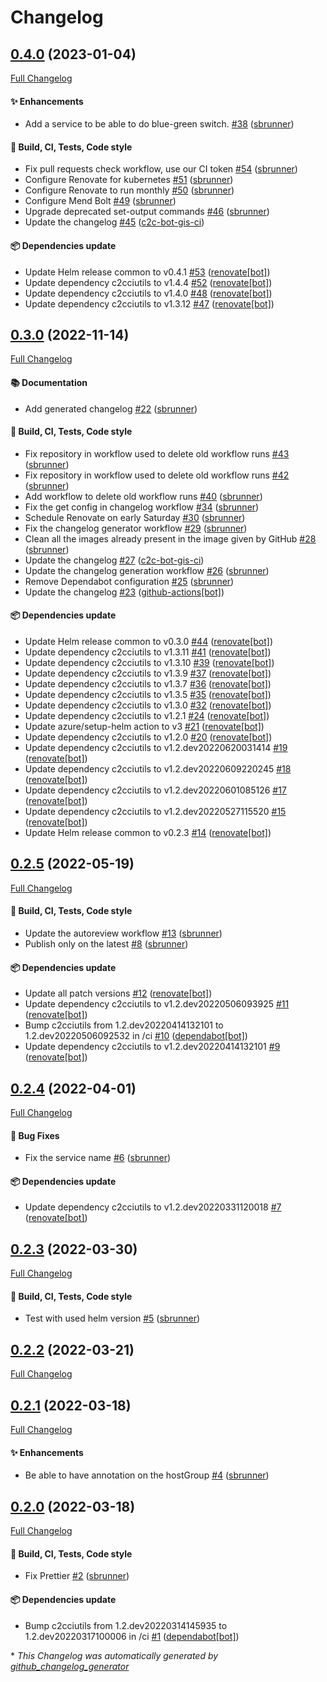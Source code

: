 # Changelog

## [0.4.0](https://github.com/camptocamp/helm-ingress/tree/0.4.0) (2023-01-04)

[Full Changelog](https://github.com/camptocamp/helm-ingress/compare/0.3.0...0.4.0)

#### :sparkles: Enhancements

- Add a service to be able to do blue-green switch. [\#38](https://github.com/camptocamp/helm-ingress/pull/38) ([sbrunner](https://github.com/sbrunner))

#### :wrench: Build, CI, Tests, Code style

- Fix pull requests check workflow, use our CI token [\#54](https://github.com/camptocamp/helm-ingress/pull/54) ([sbrunner](https://github.com/sbrunner))
- Configure Renovate for kubernetes [\#51](https://github.com/camptocamp/helm-ingress/pull/51) ([sbrunner](https://github.com/sbrunner))
- Configure Renovate to run monthly [\#50](https://github.com/camptocamp/helm-ingress/pull/50) ([sbrunner](https://github.com/sbrunner))
- Configure Mend Bolt [\#49](https://github.com/camptocamp/helm-ingress/pull/49) ([sbrunner](https://github.com/sbrunner))
- Upgrade deprecated set-output commands [\#46](https://github.com/camptocamp/helm-ingress/pull/46) ([sbrunner](https://github.com/sbrunner))
- Update the changelog [\#45](https://github.com/camptocamp/helm-ingress/pull/45) ([c2c-bot-gis-ci](https://github.com/c2c-bot-gis-ci))

#### :package: Dependencies update

- Update Helm release common to v0.4.1 [\#53](https://github.com/camptocamp/helm-ingress/pull/53) ([renovate[bot]](https://github.com/apps/renovate))
- Update dependency c2cciutils to v1.4.4 [\#52](https://github.com/camptocamp/helm-ingress/pull/52) ([renovate[bot]](https://github.com/apps/renovate))
- Update dependency c2cciutils to v1.4.0 [\#48](https://github.com/camptocamp/helm-ingress/pull/48) ([renovate[bot]](https://github.com/apps/renovate))
- Update dependency c2cciutils to v1.3.12 [\#47](https://github.com/camptocamp/helm-ingress/pull/47) ([renovate[bot]](https://github.com/apps/renovate))

## [0.3.0](https://github.com/camptocamp/helm-ingress/tree/0.3.0) (2022-11-14)

[Full Changelog](https://github.com/camptocamp/helm-ingress/compare/0.2.5...0.3.0)

#### :books: Documentation

- Add generated changelog [\#22](https://github.com/camptocamp/helm-ingress/pull/22) ([sbrunner](https://github.com/sbrunner))

#### :wrench: Build, CI, Tests, Code style

- Fix repository in workflow used to delete old workflow runs [\#43](https://github.com/camptocamp/helm-ingress/pull/43) ([sbrunner](https://github.com/sbrunner))
- Fix repository in workflow used to delete old workflow runs [\#42](https://github.com/camptocamp/helm-ingress/pull/42) ([sbrunner](https://github.com/sbrunner))
- Add workflow to delete old workflow runs [\#40](https://github.com/camptocamp/helm-ingress/pull/40) ([sbrunner](https://github.com/sbrunner))
- Fix the get config in changelog workflow [\#34](https://github.com/camptocamp/helm-ingress/pull/34) ([sbrunner](https://github.com/sbrunner))
- Schedule Renovate on early Saturday [\#30](https://github.com/camptocamp/helm-ingress/pull/30) ([sbrunner](https://github.com/sbrunner))
- Fix the changelog generator workflow [\#29](https://github.com/camptocamp/helm-ingress/pull/29) ([sbrunner](https://github.com/sbrunner))
- Clean all the images already present in the image given by GitHub [\#28](https://github.com/camptocamp/helm-ingress/pull/28) ([sbrunner](https://github.com/sbrunner))
- Update the changelog [\#27](https://github.com/camptocamp/helm-ingress/pull/27) ([c2c-bot-gis-ci](https://github.com/c2c-bot-gis-ci))
- Update the changelog generation workflow [\#26](https://github.com/camptocamp/helm-ingress/pull/26) ([sbrunner](https://github.com/sbrunner))
- Remove Dependabot configuration [\#25](https://github.com/camptocamp/helm-ingress/pull/25) ([sbrunner](https://github.com/sbrunner))
- Update the changelog [\#23](https://github.com/camptocamp/helm-ingress/pull/23) ([github-actions[bot]](https://github.com/apps/github-actions))

#### :package: Dependencies update

- Update Helm release common to v0.3.0 [\#44](https://github.com/camptocamp/helm-ingress/pull/44) ([renovate[bot]](https://github.com/apps/renovate))
- Update dependency c2cciutils to v1.3.11 [\#41](https://github.com/camptocamp/helm-ingress/pull/41) ([renovate[bot]](https://github.com/apps/renovate))
- Update dependency c2cciutils to v1.3.10 [\#39](https://github.com/camptocamp/helm-ingress/pull/39) ([renovate[bot]](https://github.com/apps/renovate))
- Update dependency c2cciutils to v1.3.9 [\#37](https://github.com/camptocamp/helm-ingress/pull/37) ([renovate[bot]](https://github.com/apps/renovate))
- Update dependency c2cciutils to v1.3.7 [\#36](https://github.com/camptocamp/helm-ingress/pull/36) ([renovate[bot]](https://github.com/apps/renovate))
- Update dependency c2cciutils to v1.3.5 [\#35](https://github.com/camptocamp/helm-ingress/pull/35) ([renovate[bot]](https://github.com/apps/renovate))
- Update dependency c2cciutils to v1.3.0 [\#32](https://github.com/camptocamp/helm-ingress/pull/32) ([renovate[bot]](https://github.com/apps/renovate))
- Update dependency c2cciutils to v1.2.1 [\#24](https://github.com/camptocamp/helm-ingress/pull/24) ([renovate[bot]](https://github.com/apps/renovate))
- Update azure/setup-helm action to v3 [\#21](https://github.com/camptocamp/helm-ingress/pull/21) ([renovate[bot]](https://github.com/apps/renovate))
- Update dependency c2cciutils to v1.2.0 [\#20](https://github.com/camptocamp/helm-ingress/pull/20) ([renovate[bot]](https://github.com/apps/renovate))
- Update dependency c2cciutils to v1.2.dev20220620031414 [\#19](https://github.com/camptocamp/helm-ingress/pull/19) ([renovate[bot]](https://github.com/apps/renovate))
- Update dependency c2cciutils to v1.2.dev20220609220245 [\#18](https://github.com/camptocamp/helm-ingress/pull/18) ([renovate[bot]](https://github.com/apps/renovate))
- Update dependency c2cciutils to v1.2.dev20220601085126 [\#17](https://github.com/camptocamp/helm-ingress/pull/17) ([renovate[bot]](https://github.com/apps/renovate))
- Update dependency c2cciutils to v1.2.dev20220527115520 [\#15](https://github.com/camptocamp/helm-ingress/pull/15) ([renovate[bot]](https://github.com/apps/renovate))
- Update Helm release common to v0.2.3 [\#14](https://github.com/camptocamp/helm-ingress/pull/14) ([renovate[bot]](https://github.com/apps/renovate))

## [0.2.5](https://github.com/camptocamp/helm-ingress/tree/0.2.5) (2022-05-19)

[Full Changelog](https://github.com/camptocamp/helm-ingress/compare/0.2.4...0.2.5)

#### :wrench: Build, CI, Tests, Code style

- Update the autoreview workflow [\#13](https://github.com/camptocamp/helm-ingress/pull/13) ([sbrunner](https://github.com/sbrunner))
- Publish only on the latest [\#8](https://github.com/camptocamp/helm-ingress/pull/8) ([sbrunner](https://github.com/sbrunner))

#### :package: Dependencies update

- Update all patch versions [\#12](https://github.com/camptocamp/helm-ingress/pull/12) ([renovate[bot]](https://github.com/apps/renovate))
- Update dependency c2cciutils to v1.2.dev20220506093925 [\#11](https://github.com/camptocamp/helm-ingress/pull/11) ([renovate[bot]](https://github.com/apps/renovate))
- Bump c2cciutils from 1.2.dev20220414132101 to 1.2.dev20220506092532 in /ci [\#10](https://github.com/camptocamp/helm-ingress/pull/10) ([dependabot[bot]](https://github.com/apps/dependabot))
- Update dependency c2cciutils to v1.2.dev20220414132101 [\#9](https://github.com/camptocamp/helm-ingress/pull/9) ([renovate[bot]](https://github.com/apps/renovate))

## [0.2.4](https://github.com/camptocamp/helm-ingress/tree/0.2.4) (2022-04-01)

[Full Changelog](https://github.com/camptocamp/helm-ingress/compare/0.2.3...0.2.4)

#### :bug: Bug Fixes

- Fix the service name [\#6](https://github.com/camptocamp/helm-ingress/pull/6) ([sbrunner](https://github.com/sbrunner))

#### :package: Dependencies update

- Update dependency c2cciutils to v1.2.dev20220331120018 [\#7](https://github.com/camptocamp/helm-ingress/pull/7) ([renovate[bot]](https://github.com/apps/renovate))

## [0.2.3](https://github.com/camptocamp/helm-ingress/tree/0.2.3) (2022-03-30)

[Full Changelog](https://github.com/camptocamp/helm-ingress/compare/0.2.2...0.2.3)

#### :wrench: Build, CI, Tests, Code style

- Test with used helm version [\#5](https://github.com/camptocamp/helm-ingress/pull/5) ([sbrunner](https://github.com/sbrunner))

## [0.2.2](https://github.com/camptocamp/helm-ingress/tree/0.2.2) (2022-03-21)

[Full Changelog](https://github.com/camptocamp/helm-ingress/compare/0.2.1...0.2.2)

## [0.2.1](https://github.com/camptocamp/helm-ingress/tree/0.2.1) (2022-03-18)

[Full Changelog](https://github.com/camptocamp/helm-ingress/compare/0.2.0...0.2.1)

#### :sparkles: Enhancements

- Be able to have annotation on the hostGroup [\#4](https://github.com/camptocamp/helm-ingress/pull/4) ([sbrunner](https://github.com/sbrunner))

## [0.2.0](https://github.com/camptocamp/helm-ingress/tree/0.2.0) (2022-03-18)

[Full Changelog](https://github.com/camptocamp/helm-ingress/compare/60be2e0d964aa1d0726b8abcc02dd8d5ff4e46be...0.2.0)

#### :wrench: Build, CI, Tests, Code style

- Fix Prettier [\#2](https://github.com/camptocamp/helm-ingress/pull/2) ([sbrunner](https://github.com/sbrunner))

#### :package: Dependencies update

- Bump c2cciutils from 1.2.dev20220314145935 to 1.2.dev20220317100006 in /ci [\#1](https://github.com/camptocamp/helm-ingress/pull/1) ([dependabot[bot]](https://github.com/apps/dependabot))

\* _This Changelog was automatically generated by [github_changelog_generator](https://github.com/github-changelog-generator/github-changelog-generator)_

